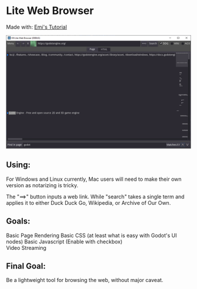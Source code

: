 # Lite Web Browser
Made with: [Emi's Tutorial](https://www.youtube.com/watch?v=URszvAXXzFs)
 
![](KNWEB1.png)

## Using:
For Windows and Linux currently, Mac users will need to make their own version as notarizing is tricky.

The "==>" button inputs a web link. While "search" takes a single term and applies it to either Duck Duck Go, Wikipedia, or Archive of Our Own.

## Goals:
Basic Page Rendering
Basic CSS (at least what is easy with Godot's UI nodes)
Basic Javascript (Enable with checkbox)\
Video Streaming 

## Final Goal:
Be a lightweight tool for browsing the web, without major caveat.
